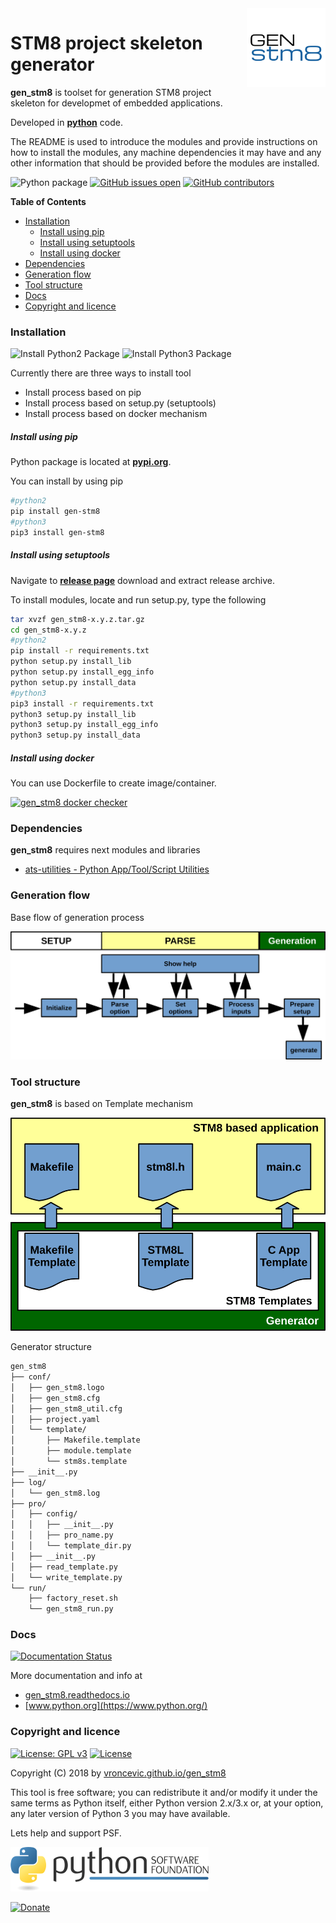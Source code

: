 <img align="right" src="https://raw.githubusercontent.com/vroncevic/gen_stm8/dev/docs/gen_stm8_logo.png" width="25%">

# STM8 project skeleton generator

**gen_stm8** is toolset for generation STM8 project skeleton for
developmet of embedded applications.

Developed in **[python](https://www.python.org/)** code.

The README is used to introduce the modules and provide instructions on
how to install the modules, any machine dependencies it may have and any
other information that should be provided before the modules are installed.

![Python package](https://github.com/vroncevic/gen_stm8/workflows/Python%20package%20gen_stm8/badge.svg?branch=master) [![GitHub issues open](https://img.shields.io/github/issues/vroncevic/gen_stm8.svg)](https://github.com/vroncevic/gen_stm8/issues) [![GitHub contributors](https://img.shields.io/github/contributors/vroncevic/gen_stm8.svg)](https://github.com/vroncevic/gen_stm8/graphs/contributors)

<!-- START doctoc generated TOC please keep comment here to allow auto update -->
<!-- DON'T EDIT THIS SECTION, INSTEAD RE-RUN doctoc TO UPDATE -->
**Table of Contents**

- [Installation](#installation)
    - [Install using pip](#install-using-pip)
    - [Install using setuptools](#install-using-setuptools)
    - [Install using docker](#install-using-docker)
- [Dependencies](#dependencies)
- [Generation flow](#generation-flow)
- [Tool structure](#tool-structure)
- [Docs](#docs)
- [Copyright and licence](#copyright-and-licence)

<!-- END doctoc generated TOC please keep comment here to allow auto update -->

### Installation

![Install Python2 Package](https://github.com/vroncevic/gen_stm8/workflows/Install%20Python2%20Package%20gen_stm8/badge.svg?branch=master) ![Install Python3 Package](https://github.com/vroncevic/gen_stm8/workflows/Install%20Python3%20Package%20gen_stm8/badge.svg?branch=master)

Currently there are three ways to install tool

- Install process based on pip
- Install process based on setup.py (setuptools)
- Install process based on docker mechanism

##### Install using pip

Python package is located at **[pypi.org](https://pypi.org/project/gen_stm8/)**.

You can install by using pip

```bash
#python2
pip install gen-stm8
#python3
pip3 install gen-stm8
```

##### Install using setuptools

Navigate to **[release page](https://github.com/vroncevic/gen_stm8/releases)** download and extract release archive.

To install modules, locate and run setup.py, type the following

```bash
tar xvzf gen_stm8-x.y.z.tar.gz
cd gen_stm8-x.y.z
#python2
pip install -r requirements.txt
python setup.py install_lib
python setup.py install_egg_info
python setup.py install_data
#python3
pip3 install -r requirements.txt
python3 setup.py install_lib
python3 setup.py install_egg_info
python3 setup.py install_data
```

##### Install using docker

You can use Dockerfile to create image/container.

[![gen_stm8 docker checker](https://github.com/vroncevic/gen_stm8/workflows/gen_stm8%20docker%20checker/badge.svg)](https://github.com/vroncevic/gen_stm8/actions?query=workflow%3A%22gen_stm8+docker+checker%22)

### Dependencies

**gen_stm8** requires next modules and libraries

- [ats-utilities - Python App/Tool/Script Utilities](https://vroncevic.github.io/ats_utilities)

### Generation flow

Base flow of generation process

![Generation flow](https://raw.githubusercontent.com/vroncevic/gen_stm8/dev/docs/gen_stm8_flow.png)

### Tool structure

**gen_stm8** is based on Template mechanism

![Block organization](https://raw.githubusercontent.com/vroncevic/gen_stm8/dev/docs/gen_stm8.png)

Generator structure

```bash
gen_stm8
├── conf/
│   ├── gen_stm8.logo
│   ├── gen_stm8.cfg
│   ├── gen_stm8_util.cfg
│   ├── project.yaml
│   └── template/
│       ├── Makefile.template
│       ├── module.template
│       └── stm8s.template
├── __init__.py
├── log/
│   └── gen_stm8.log
├── pro/
│   ├── config/
│   │   ├── __init__.py
│   │   ├── pro_name.py
│   │   └── template_dir.py
│   ├── __init__.py
│   ├── read_template.py
│   └── write_template.py
└── run/
    ├── factory_reset.sh
    └── gen_stm8_run.py

```

### Docs

[![Documentation Status](https://readthedocs.org/projects/gen_stm8/badge/?version=latest)](https://gen_stm8.readthedocs.io/projects/gen_stm8/en/latest/?badge=latest)

More documentation and info at

- [gen_stm8.readthedocs.io](https://gen_stm8.readthedocs.io/en/latest/)
- [www.python.org](https://www.python.org/)

### Copyright and licence

[![License: GPL v3](https://img.shields.io/badge/License-GPLv3-blue.svg)](https://www.gnu.org/licenses/gpl-3.0) [![License](https://img.shields.io/badge/License-Apache%202.0-blue.svg)](https://opensource.org/licenses/Apache-2.0)

Copyright (C) 2018 by [vroncevic.github.io/gen_stm8](https://vroncevic.github.io/gen_stm8/)

This tool is free software; you can redistribute it and/or modify
it under the same terms as Python itself, either Python version 2.x/3.x or,
at your option, any later version of Python 3 you may have available.

Lets help and support PSF.

[![Python Software Foundation](https://raw.githubusercontent.com/vroncevic/gen_stm8/dev/docs/psf-logo-alpha.png)](https://www.python.org/psf/)

[![Donate](https://www.paypalobjects.com/en_US/i/btn/btn_donateCC_LG.gif)](https://psfmember.org/index.php?q=civicrm/contribute/transact&reset=1&id=2)
